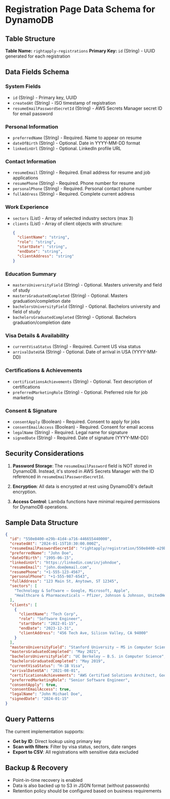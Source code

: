 # Registration Page Data Schema for DynamoDB

## Table Structure

**Table Name:** `rightapply-registrations`
**Primary Key:** `id` (String) - UUID generated for each registration

## Data Fields Schema

### System Fields
- `id` (String) - Primary key, UUID
- `createdAt` (String) - ISO timestamp of registration
- `resumeEmailPasswordSecretId` (String) - AWS Secrets Manager secret ID for email password

### Personal Information
- `preferredName` (String) - Required. Name to appear on resume
- `dateOfBirth` (String) - Optional. Date in YYYY-MM-DD format
- `linkedinUrl` (String) - Optional. LinkedIn profile URL

### Contact Information
- `resumeEmail` (String) - Required. Email address for resume and job applications
- `resumePhone` (String) - Required. Phone number for resume
- `personalPhone` (String) - Required. Personal contact phone number
- `fullAddress` (String) - Required. Complete current address

### Work Experience
- `sectors` (List) - Array of selected industry sectors (max 3)
- `clients` (List) - Array of client objects with structure:
  ```json
  {
    "clientName": "string",
    "role": "string", 
    "startDate": "string",
    "endDate": "string",
    "clientAddress": "string"
  }
  ```

### Education Summary
- `mastersUniversityField` (String) - Optional. Masters university and field of study
- `mastersGraduatedCompleted` (String) - Optional. Masters graduation/completion date
- `bachelorsUniversityField` (String) - Optional. Bachelors university and field of study
- `bachelorsGraduatedCompleted` (String) - Optional. Bachelors graduation/completion date

### Visa Details & Availability
- `currentVisaStatus` (String) - Required. Current US visa status
- `arrivalDateUSA` (String) - Optional. Date of arrival in USA (YYYY-MM-DD)

### Certifications & Achievements
- `certificationsAchievements` (String) - Optional. Text description of certifications
- `preferredMarketingRole` (String) - Optional. Preferred role for job marketing

### Consent & Signature
- `consentApply` (Boolean) - Required. Consent to apply for jobs
- `consentEmailAccess` (Boolean) - Required. Consent for email access
- `legalName` (String) - Required. Legal name for signature
- `signedDate` (String) - Required. Date of signature (YYYY-MM-DD)

## Security Considerations

1. **Password Storage**: The `resumeEmailPassword` field is NOT stored in DynamoDB. Instead, it's stored in AWS Secrets Manager with the ID referenced in `resumeEmailPasswordSecretId`.

2. **Encryption**: All data is encrypted at rest using DynamoDB's default encryption.

3. **Access Control**: Lambda functions have minimal required permissions for DynamoDB operations.

## Sample Data Structure

```json
{
  "id": "550e8400-e29b-41d4-a716-446655440000",
  "createdAt": "2024-01-15T10:30:00.000Z",
  "resumeEmailPasswordSecretId": "rightapply/registration/550e8400-e29b-41d4-a716-446655440000/resumeEmailPassword",
  "preferredName": "John Doe",
  "dateOfBirth": "1995-06-15",
  "linkedinUrl": "https://linkedin.com/in/johndoe",
  "resumeEmail": "john.doe@email.com",
  "resumePhone": "+1-555-123-4567",
  "personalPhone": "+1-555-987-6543",
  "fullAddress": "123 Main St, Anytown, ST 12345",
  "sectors": [
    "Technology & Software – Google, Microsoft, Apple",
    "Healthcare & Pharmaceuticals – Pfizer, Johnson & Johnson, UnitedHealth Group"
  ],
  "clients": [
    {
      "clientName": "Tech Corp",
      "role": "Software Engineer",
      "startDate": "2022-01-15",
      "endDate": "2023-12-31",
      "clientAddress": "456 Tech Ave, Silicon Valley, CA 94000"
    }
  ],
  "mastersUniversityField": "Stanford University — MS in Computer Science",
  "mastersGraduatedCompleted": "May 2021",
  "bachelorsUniversityField": "UC Berkeley — B.S. in Computer Science",
  "bachelorsGraduatedCompleted": "May 2019",
  "currentVisaStatus": "H-1B Visa",
  "arrivalDateUSA": "2021-08-01",
  "certificationsAchievements": "AWS Certified Solutions Architect, Google Cloud Professional",
  "preferredMarketingRole": "Senior Software Engineer",
  "consentApply": true,
  "consentEmailAccess": true,
  "legalName": "John Michael Doe",
  "signedDate": "2024-01-15"
}
```

## Query Patterns

The current implementation supports:
- **Get by ID**: Direct lookup using primary key
- **Scan with filters**: Filter by visa status, sectors, date ranges
- **Export to CSV**: All registrations with sensitive data excluded

## Backup & Recovery

- Point-in-time recovery is enabled
- Data is also backed up to S3 in JSON format (without passwords)
- Retention policy should be configured based on business requirements